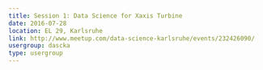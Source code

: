 ```yaml
---
title: Session 1: Data Science for Xaxis Turbine
date: 2016-07-28
location: EL 29, Karlsruhe
link: http://www.meetup.com/data-science-karlsruhe/events/232426090/
usergroup: dascka
type: usergroup
---
```

